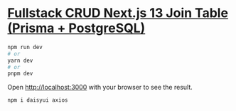 # [Fullstack CRUD Next.js 13 Join Table (Prisma + PostgreSQL)](https://www.youtube.com/watch?v=0jtx2hUCxfM)

```bash
npm run dev
# or
yarn dev
# or
pnpm dev
```

Open [http://localhost:3000](http://localhost:3000) with your browser to see the result.

```bash
npm i daisyui axios
```

